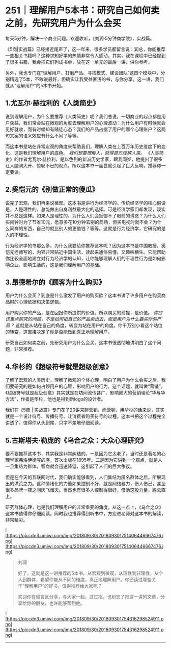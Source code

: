 # 251｜理解用户5本书：研究自己如何卖之前，先研究用户为什么会买

每天5分钟，解决一个商业问题。欢迎收听，《刘润·5分钟商学院》，实战篇。

《5商|实战篇》已经接近尾声了，这一年来，很多学员都留言说：润总，你能推荐一些相关书籍吗？这种求知好学的热情非常令人感动。其实，我在课程中已经提到了很多书籍，我会把它们列成书单，放在这一单元的最后一讲，供你参考。

另外，我也专门在“理解用户、打磨产品、寻找模式、建设团队”这四个模块中，分别精选了5本，不敢说最好，但确实让我受益匪浅的书，与你分享。这一讲，我们就从“理解用户”的5本书开始。

## 1.尤瓦尔·赫拉利的《人类简史》

说到理解用户，为什么要推荐《人类简史》呢？我们总说，一切商业的起点都是用户获益，我们常会站在微观的角度去理解用户的心理波动：为什么用户有时候就会见好就收，而有时候却有赌徒心态？我们的产品占据了用户的哪个心理账户？这两句文案的语义效应有什么不同？等等。

而这本书是站在非常宏观的角度来帮助我们，理解人类在上百万年历史维度下的变化，这是我们理解用户的底色。 *我们想要理解人，就得首先理解人类。* 《人类简史》的作者尤瓦尔·赫拉利，是以色列的新派历史学家，跟我同岁，他提出了很多让人脑洞大开、惊叹不已的观点，所以这本书一面世就引起了巨大反响，推荐你一定要读。

## 2.奚恺元的《别做正常的傻瓜》

说完了宏观，我们再来说微观。这本书是讲行为经济学的。传统经济学的核心假设是，人是理性的，总能做出自身利益最大化的选择。可是经济学家们却发现，现实并不总是这样。如果人是理性的，为什么人们会抵御不了眼前的诱惑？为什么人们买闹钟时为了节省10元，愿意多花10分钟去别的商场，但买电视时就不会？为什么同样的东西，自己的就比别人的更值钱？等等。这就是行为经济学，它研究的是人的不理性。

行为经济学的书那么多，为什么我要给你推荐这本呢？因为这本书是中国教授，奚恺元老师写的，内容非常贴近中国生活，读起来通俗易懂，又趣味横生。它能帮助你比较全面地建立对行为经济学的认知，让你能够理解人们的不理性行为是如何影响企业、影响生活的，这是我们理解用户的基础。

## 3.昂德希尔的《顾客为什么购买》

用户为什么会买？到底是什么激发了用户的购买欲？这本书讲了许多用户在购买商品时的心理依据和决策逻辑。

用户购买你的产品，是在回报你所提供的价值。所以购买的前提，是价值。 *你应该重点研究的问题，不是如何把自己的产品卖出去，而是用户为什么要买你的产品？* 这就是从站在自己的角度，转变为站在用户的角度。你千万别小看这个站位的转变，这直接决定了你是否能做到真正地理解用户。

研究自己如何卖之前，先研究用户为什么会买。这本书很透彻地讲明白了这个问题，非常推荐。

## 4.华杉的《超级符号就是超级创意》

了解了宏观的人类历史，理解了微观的个体心理，明白了用户为什么会买之后，我们要研究的是如何占领用户的心智，影响用户的行为。这个话题，就叫做“营销”。《超级符号就是超级创意》其实就是在坊间流传甚广、影响颇大的营销理论“华与华方法”，作者是华杉，他也是得到新logo的设计者。

我们在《5商 | 实战篇》专门花了20讲来聊营销。而营销，用华杉的话来说，其实就是一个设计符号、传播符号、让消费者购买符号的过程。这本书把这个过程完全讲透了，值得你从头到尾、只字不差地仔细阅读。

## 5.古斯塔夫·勒庞的《乌合之众：大众心理研究》

要不要推荐这本书，其实我是非常纠结的。一是因为它太老了，当时还是著名的心理学家弗洛伊德写的序，首次出版在1895年。二是因为它讲到一个观点，就是人一旦集结为群体，智商就会迅速降低，这引起了人们的巨大争议。

但是在今天的互联网时代，我们确实能够看到，人们集结为匿名群体之后，所展现出的洪荒之力。这种情绪化的力量如果控制不好，就是网络暴力，伤人伤己，甚至很多品牌一夜之间灰飞烟灭。当然也有很多人控制得很好，借助这股力量，腾云直上。

研究群体心理，也是我们理解用户的非常重要的角度，从这一点上，《乌合之众》这本书值得你仔细阅读。同时我也推荐得到听书中，方宏进老师对这本书的解读，非常精彩。

![https://piccdn3.umiwi.com/img/201809/30/201809301751406446667476.jpg](https://piccdn3.umiwi.com/img/201809/30/201809301751406446667476.jpg)

> 刘润
> 
> 好了，这就是这一讲推荐的5本书。从宏观到微观，从理性到非理性，从个人到群体，希望你能从不同的维度，真正地理解用户。你还读过哪些关于“理解用户”的好书，值得推荐给大家呢？
> 
> 欢迎你在留言区分享，与大家一起，过过招。也别忘了把这一讲的文章，分享给你的朋友，也许能够帮到他。

![https://piccdn3.umiwi.com/img/201809/30/201809301754316298524911.png](https://piccdn3.umiwi.com/img/201809/30/201809301754316298524911.png)

---
